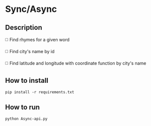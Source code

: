 # Sync/Async

## Description

◻️ Find rhymes for a given word

◻️ Find city's name by id 

◻️ Find latitude and longitude with coordinate function by city's name

## How to install

```
pip install -r requirements.txt
```

## How to run

```
python Async-api.py
```
